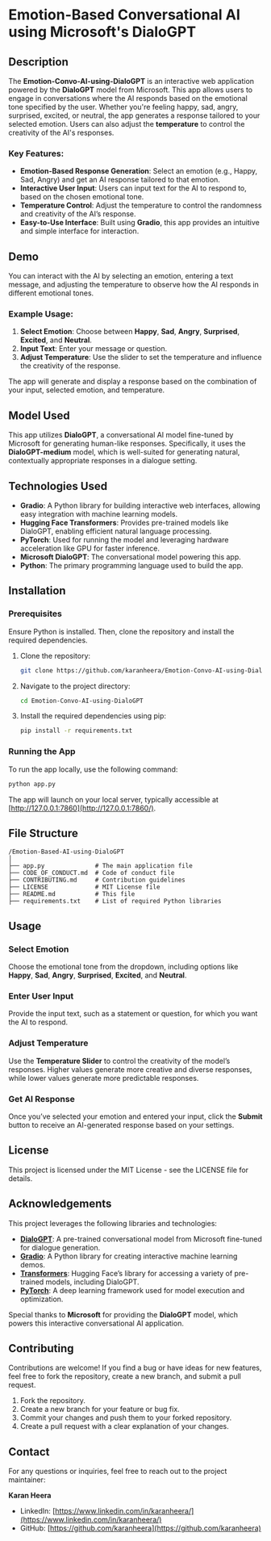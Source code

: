 # Emotion-Based Conversational AI using Microsoft's DialoGPT

## Description

The **Emotion-Convo-AI-using-DialoGPT** is an interactive web application powered by the **DialoGPT** model from Microsoft. This app allows users to engage in conversations where the AI responds based on the emotional tone specified by the user. Whether you're feeling happy, sad, angry, surprised, excited, or neutral, the app generates a response tailored to your selected emotion. Users can also adjust the **temperature** to control the creativity of the AI's responses.

### Key Features:
- **Emotion-Based Response Generation**: Select an emotion (e.g., Happy, Sad, Angry) and get an AI response tailored to that emotion.
- **Interactive User Input**: Users can input text for the AI to respond to, based on the chosen emotional tone.
- **Temperature Control**: Adjust the temperature to control the randomness and creativity of the AI’s response.
- **Easy-to-Use Interface**: Built using **Gradio**, this app provides an intuitive and simple interface for interaction.

## Demo

You can interact with the AI by selecting an emotion, entering a text message, and adjusting the temperature to observe how the AI responds in different emotional tones.

### Example Usage:
1. **Select Emotion**: Choose between **Happy**, **Sad**, **Angry**, **Surprised**, **Excited**, and **Neutral**.
2. **Input Text**: Enter your message or question.
3. **Adjust Temperature**: Use the slider to set the temperature and influence the creativity of the response.

The app will generate and display a response based on the combination of your input, selected emotion, and temperature.

## Model Used
This app utilizes **DialoGPT**, a conversational AI model fine-tuned by Microsoft for generating human-like responses. Specifically, it uses the **DialoGPT-medium** model, which is well-suited for generating natural, contextually appropriate responses in a dialogue setting.

## Technologies Used

- **Gradio**: A Python library for building interactive web interfaces, allowing easy integration with machine learning models.
- **Hugging Face Transformers**: Provides pre-trained models like DialoGPT, enabling efficient natural language processing.
- **PyTorch**: Used for running the model and leveraging hardware acceleration like GPU for faster inference.
- **Microsoft DialoGPT**: The conversational model powering this app.
- **Python**: The primary programming language used to build the app.

## Installation

### Prerequisites

Ensure Python is installed. Then, clone the repository and install the required dependencies.

1. Clone the repository:
   ```bash
   git clone https://github.com/karanheera/Emotion-Convo-AI-using-DialoGPT.git
   ```

2. Navigate to the project directory:
   ```bash
   cd Emotion-Convo-AI-using-DialoGPT
   ```

3. Install the required dependencies using pip:
   ```bash
   pip install -r requirements.txt
   ```

### Running the App

To run the app locally, use the following command:
```bash
python app.py
```

The app will launch on your local server, typically accessible at [http://127.0.0.1:7860](http://127.0.0.1:7860/).

## File Structure

```plaintext
/Emotion-Based-AI-using-DialoGPT
│
├── app.py              # The main application file
├── CODE_OF_CONDUCT.md  # Code of conduct file
├── CONTRIBUTING.md     # Contribution guidelines
├── LICENSE             # MIT License file
├── README.md           # This file
├── requirements.txt    # List of required Python libraries
```

## Usage

### Select Emotion
Choose the emotional tone from the dropdown, including options like **Happy**, **Sad**, **Angry**, **Surprised**, **Excited**, and **Neutral**.

### Enter User Input
Provide the input text, such as a statement or question, for which you want the AI to respond.

### Adjust Temperature
Use the **Temperature Slider** to control the creativity of the model’s responses. Higher values generate more creative and diverse responses, while lower values generate more predictable responses.

### Get AI Response
Once you’ve selected your emotion and entered your input, click the **Submit** button to receive an AI-generated response based on your settings.

## License

This project is licensed under the MIT License - see the LICENSE file for details.

## Acknowledgements

This project leverages the following libraries and technologies:

- **[DialoGPT](https://huggingface.co/microsoft/DialoGPT-medium)**: A pre-trained conversational model from Microsoft fine-tuned for dialogue generation.
- **[Gradio](https://gradio.app/)**: A Python library for creating interactive machine learning demos.
- **[Transformers](https://huggingface.co/transformers/)**: Hugging Face’s library for accessing a variety of pre-trained models, including DialoGPT.
- **[PyTorch](https://pytorch.org/)**: A deep learning framework used for model execution and optimization.

Special thanks to **Microsoft** for providing the **DialoGPT** model, which powers this interactive conversational AI application.

## Contributing

Contributions are welcome! If you find a bug or have ideas for new features, feel free to fork the repository, create a new branch, and submit a pull request.

1. Fork the repository.
2. Create a new branch for your feature or bug fix.
3. Commit your changes and push them to your forked repository.
4. Create a pull request with a clear explanation of your changes.

## Contact

For any questions or inquiries, feel free to reach out to the project maintainer:

**Karan Heera**  
- LinkedIn: [https://www.linkedin.com/in/karanheera/](https://www.linkedin.com/in/karanheera/)  
- GitHub: [https://github.com/karanheera](https://github.com/karanheera)

